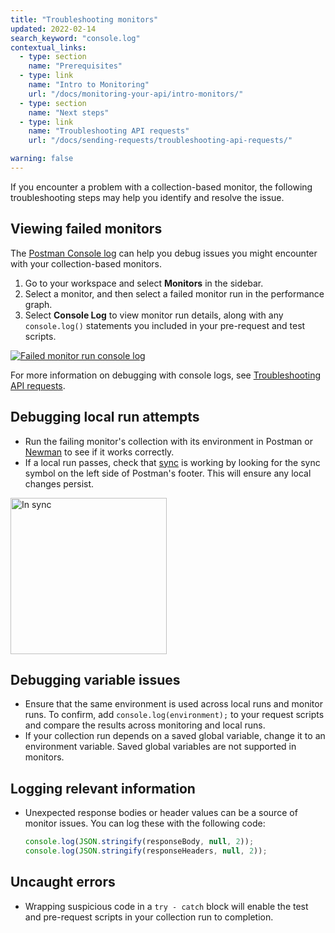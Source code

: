 ```yaml
---
title: "Troubleshooting monitors"
updated: 2022-02-14
search_keyword: "console.log"
contextual_links:
  - type: section
    name: "Prerequisites"
  - type: link
    name: "Intro to Monitoring"
    url: "/docs/monitoring-your-api/intro-monitors/"
  - type: section
    name: "Next steps"
  - type: link
    name: "Troubleshooting API requests"
    url: "/docs/sending-requests/troubleshooting-api-requests/"

warning: false
---
```


If you encounter a problem with a collection-based monitor, the following troubleshooting steps may help you identify and resolve the issue.

## Viewing failed monitors

The [Postman Console log](/docs/monitoring-your-api/viewing-monitor-results/#console-log) can help you debug issues you might encounter with your collection-based monitors.

1. Go to your workspace and select **Monitors** in the sidebar.
1. Select a monitor, and then select a failed monitor run in the performance graph.
1. Select **Console Log** to view monitor run details, along with any `console.log()` statements you included in your pre-request and test scripts.

[![Failed monitor run console log](https://assets.postman.com/postman-docs/monitor-console-log-failed-run.jpg)](https://assets.postman.com/postman-docs/monitor-console-log-failed-run.jpg)

For more information on debugging with console logs, see [Troubleshooting API requests](/docs/sending-requests/troubleshooting-api-requests/).

## Debugging local run attempts

* Run the failing monitor's collection with its environment in Postman or [Newman](/docs/running-collections/using-newman-cli/command-line-integration-with-newman/) to see if it works correctly.
* If a local run passes, check that [sync](/docs/getting-started/syncing/) is working by looking for the sync symbol on the left side of Postman's footer. This will ensure any local changes persist.

<img alt="In sync" src="https://assets.postman.com/postman-docs/syncing-understanding-sync-states-v9.19.jpg" width="250px"/>

## Debugging variable issues

* Ensure that the same environment is used across local runs and monitor runs. To confirm, add `console.log(environment);` to your request scripts and compare the results across monitoring and local runs.
* If your collection run depends on a saved global variable, change it to an environment variable. Saved global variables are not supported in monitors.

## Logging relevant information

* Unexpected response bodies or header values can be a source of monitor issues. You can log these with the following code:

    ```js
    console.log(JSON.stringify(responseBody, null, 2));
    console.log(JSON.stringify(responseHeaders, null, 2));
    ```

## Uncaught errors

* Wrapping suspicious code in a `try - catch` block will enable the test and pre-request scripts in your collection run to completion.
